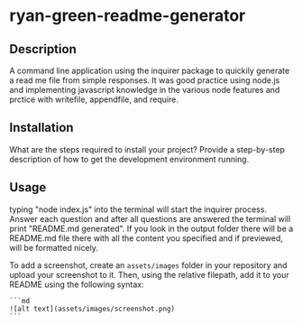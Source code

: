 # ryan-green-readme-generator

## Description

A command line application using the inquirer package to quickily generate a read me file from simple responses. It was good practice using node.js and implementing javascript knowledge in the various node features and prctice with writefile, appendfile, and require.

## Installation

What are the steps required to install your project? Provide a step-by-step description of how to get the development environment running.

## Usage

typing "node index.js" into the terminal will start the inquirer process. Answer each question and after all questions are answered the terminal will print "README.md generated". If you look in the output folder there will be a README.md file there with all the content you specified and if previewed, will be formatted nicely.

To add a screenshot, create an `assets/images` folder in your repository and upload your screenshot to it. Then, using the relative filepath, add it to your README using the following syntax:

    ```md
    ![alt text](assets/images/screenshot.png)
    ```
